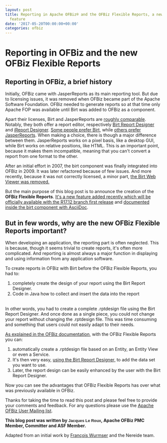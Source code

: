 ```yaml
---
layout: post
title: Reporting in Apache OFBiz® and the OFBiz Flexible Reports, a new and important
  feature
date: '2017-05-20T00:00:00+00:00'
categories: ofbiz
---
```

<h1>Reporting in OFBiz and the new OFBiz Flexible Reports<br></h1> 
  <h2>Reporting in OFBiz, a brief history</h2> 
  <p>Initially, OFBiz came with JasperReports as its main reporting tool. But due to licensing issues, it was removed when OFBiz became part of the Apache Software Foundation. OFBiz needed to generate reports so at that time only Apache FOP was available until Birt was added to OFBiz as a component.</p> 
  <p>Apart their licenses, Birt and JasperReports are <a href="http://www.innoventsolutions.com/open-source-reporting-review-birt-jasper-pentaho.html" title="Compare reporting tools">roughly comparable</a>. Notably, they both offer a report editor, respectively <a href="https://eclipse.org/birt/about/designer.php" title="Birt Report Designer">Birt Report Designer</a> and <a href="http://community.jaspersoft.com/project/ireport-designer" title="iReport Designer">iReport Designer</a>. <a href="https://birtgrip.blogspot.fr/2012/10/birt-vs-jasper.html" title="Birt preferred">Some people prefer Birt</a>, while <a href="https://xmight.blogspot.fr/2012/03/birt-vs-jasperreports-comparison.html" title="Jasper preferred">others prefer JasperReports</a>. When making a choice, there is though a major difference between them. JasperReports works on a pixel basis, like a desktop GUI, while Birt works on relative positions, like HTML. This is an important point, because it makes them incompatible, meaning that you can't convert a report from one format to the other.<br></p> 
  <p>After an initial effort in 2007, the birt component was finally integrated into OFBiz in 2009. It was later refactored because of few issues. And more recently, because it was not correctly licensed, a minor part, <a href="https://issues.apache.org/jira/browse/OFBIZ-9323" title="Jira  9323">the Birt Web Viewer was removed.<br></a></p> 
  <p>But the main purpose of this blog post is to announce the creation of the <strong>OFBiz Flexible Reports</strong>. <a href="https://issues.apache.org/jira/browse/OFBIZ-6919" title="Jira 6919">It's a new feature added recently which will be officially available with the R17.12 branch first release</a> and <a href="https://ci.apache.org/projects/ofbiz/site/trunk/pluginsdoc/birt/html5/birt.html" title="Birt Flexible Reports documentation" target="_blank">documented inside the birt component with AsciiDoc</a>.<br></p> 
  <h2>But in few words, why are the new OFBiz Flexible Reports important?</h2> 
  <p> </p> 
  <p>When developing an application, the reporting part is often neglected. This is because, though it seems trivial to create reports, it's often more complicated. And reporting is almost always a major function in displaying and using information from any application software.</p> 
  <p>To create reports in OFBiz with Birt before the OFBiz Flexible Reports, you had to:</p> 
  <ol> 
    <li>completely create the design of your report using the Birt Report Designer.</li> 
    <li>Code in Java how to collect and insert the data  into the report</li> 
  </ol><br>In other words, you had to create a complete .rptdesign file using the Birt Report Designer. And once done as a single piece, you could not change your report without changing the .rptdesign file. This was time consuming and something that users could not easily adapt to their needs.<br> 
  <p><a href="https://ci.apache.org/projects/ofbiz/site/trunk/pluginsdoc/birt/html5/birt.html#_report_creation" title="Wiki: report master creation" target="_blank">As explained in the OFBiz documentation</a>, with the OFBiz Flexible Reports you can:</p> 
  <ol> 
    <li> automatically create a .rptdesign file based on an Entity, an Entity View or even a Service. <br></li> 
    <li>It's then very easy, <a href="https://ci.apache.org/projects/ofbiz/site/trunk/pluginsdoc/birt/html5/birt.html#_using_the_birt_report_designer" title="Wiki: using the birt report designer" target="_blank">using the Birt Report Designer,</a> to add the data set you want to use.<br></li> 
    <li>Later, the report design can be easily enhanced by the user with the Birt Report Designer.</li> 
  </ol> 
  <p>Now you can see the advantages that OFBiz Flexible Reports has over what was previously available in OFBiz.</p> 
  <p>Thanks for taking the time to read this post and please feel free to provide your comments and feedback. For any questions please use the <a href="http://ofbiz.apache.org/mailing-lists.html">Apache OFBiz User Mailing list</a>.</p> 
  <p><strong>This blog post was written by&nbsp;</strong><span style="color: rgb(34, 34, 34); font-family: arial,sans-serif; font-size: 12.8px; white-space: nowrap; --darkreader-inline-color:#303436;" data-darkreader-inline-color=""><strong>Jacques Le Roux</strong></span><strong>, Apache OFBiz PMC Member, Committer and ASF Member.</strong></p>
  <p>Adapted from an initial work by <a class="user-hover user-avatar" rel="fwurmser" id="commentauthor_15193223_verbose" href="https://issues.apache.org/jira/secure/ViewProfile.jspa?name=fwurmser">François Wurmser</a> <span class="commentdate_15193223_verbose subText"><span class="date user-tz" title="14/Mar/16 13:53"><time class="livestamp" datetime="2016-03-14T13:53:55+0100"></time></span></span>and the Nereide team.<br></p>
  <p> </p> 
  <p><br></p>
